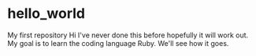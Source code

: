 hello_world
===========

My first repository
Hi I've never done this before hopefully it will work out. My goal is to learn the coding language Ruby. We'll see how it goes.
